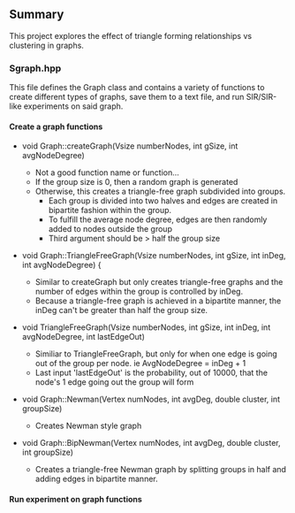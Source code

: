 ## Summary
This project explores the effect of triangle forming relationships vs clustering in graphs. 

### Sgraph.hpp
This file defines the Graph class and contains a variety of functions to create different types of graphs, save them to a text file, and run SIR/SIR-like experiments on said graph.

#### Create a graph functions

- void Graph::createGraph(Vsize numberNodes, int gSize, int avgNodeDegree)
    - Not a good function name or function...
    - If the group size is 0, then a random graph is generated
    - Otherwise, this creates a triangle-free graph subdivided into groups.
        - Each group is divided into two halves and edges are created in bipartite fashion within the group.
        - To fulfill the average node degree, edges are then randomly added to nodes outside the group
        - Third argument should be > half the group size
        
- void Graph::TriangleFreeGraph(Vsize numberNodes, int gSize, int inDeg, int avgNodeDegree) {
    - Similar to createGraph but only creates triangle-free graphs and the number of edges within the group is controlled by inDeg.
    - Because a triangle-free graph is achieved in a bipartite manner, the inDeg can't be greater than half the group size.
    
- void TriangleFreeGraph(Vsize numberNodes, int gSize, int inDeg, int avgNodeDegree, int lastEdgeOut)
    - Similiar to TriangleFreeGraph, but only for when one edge is going out of the group per node. ie AvgNodeDegree = inDeg + 1 
    - Last input 'lastEdgeOut' is the probability, out of 10000, that the node's 1 edge going out the group will form
    
- void Graph::Newman(Vertex numNodes, int avgDeg, double cluster, int groupSize)
    - Creates Newman style graph
    
- void Graph::BipNewman(Vertex numNodes, int avgDeg, double cluster, int groupSize)
    - Creates a triangle-free Newman graph by splitting groups in half and adding edges in bipartite manner.
    
#### Run experiment on graph functions
